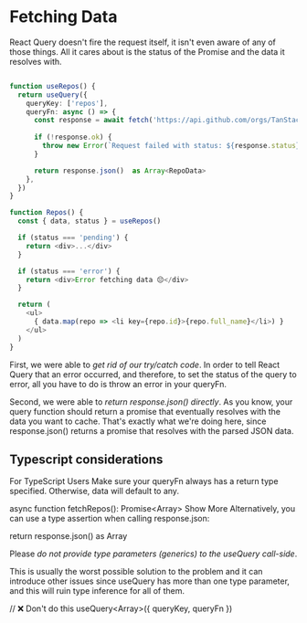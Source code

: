# Fetching Data

React Query doesn't fire the request itself, it isn't even aware of any of those things. All it cares about is the status of the Promise and the data it resolves with.

```typescript

function useRepos() {
  return useQuery({
    queryKey: ['repos'],
    queryFn: async () => {
      const response = await fetch('https://api.github.com/orgs/TanStack/repos')
      
      if (!response.ok) {
        throw new Error(`Request failed with status: ${response.status}`)
      }

      return response.json()  as Array<RepoData>
    },
  })
}

function Repos() {
  const { data, status } = useRepos()

  if (status === 'pending') {
    return <div>...</div>
  }

  if (status === 'error') {
    return <div>Error fetching data 😔</div>
  }

  return (
    <ul>
      { data.map(repo => <li key={repo.id}>{repo.full_name}</li>) }
    </ul>
  )
}

```

First, we were able to _get rid of our try/catch code_. In order to tell React Query that an error occurred, and therefore, to set the status of the query to error, all you have to do is throw an error in your queryFn.

Second, we were able to _return response.json() directly_. As you know, your query function should return a promise that eventually resolves with the data you want to cache. That's exactly what we're doing here, since response.json() returns a promise that resolves with the parsed JSON data.

## Typescript considerations

For TypeScript Users
Make sure your queryFn always has a return type specified. Otherwise, data will default to any.

async function fetchRepos(): Promise<Array<RepoData>>
Show More
Alternatively, you can use a type assertion when calling response.json:

return response.json() as Array<RepoData>


Please _do not provide type parameters (generics) to the useQuery call-side_.

This is usually the worst possible solution to the problem and it can introduce other issues since useQuery has more than one type parameter, and this will ruin type inference for all of them.

// ❌ Don't do this
useQuery<Array<RepoData>>({ queryKey, queryFn })